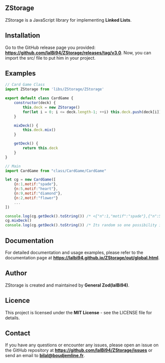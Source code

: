 ## ZStorage
ZStorage is a JavaScript library for implementing **Linked Lists**.

## Installation
Go to the GitHub release page you provided: **https://github.com/lalBi94/ZStorage/releases/tag/v3.0**. Now, you can import the src/ file to put him in your project.

## Examples
```js
// Card Game Class
import ZStorage from 'libs/ZStorage/ZStorage'

export default class CardGame {
    constructor(deck) {
        this.deck = new ZStorage()
        for(let i = 0; i <= deck.length-1; ++i) this.deck.push(deck[i])
    }

    mixDeck() {
        this.deck.mix()
    }

    getDeck() {
        return this.deck
    }
}
```

```js
// Main
import CardGame from "class/CardGame/CardGame"

let cg = new CardGame([
    {n:1,motif:"spade"},
    {n:5,motif:"heart"},
    {n:9,motif:"diamond"},
    {n:2,motif:"flower"}
    ...
])

console.log(cg.getDeck().toString()) /* <{"n":1,"motif":"spade"},{"n":5,"motif":"heart"},{"n":9,"motif":"diamond"},{"n":2,"motif":"flower"},...>*/
cg.mixDeck()
console.log(cg.getDeck().toString()) /* Its random so one possibility is: <{"n":2,"motif":"flower"},{"n":5,"motif":"heart"},{"n":1,"motif":"spade"},{"n":9,"motif":"diamond"},...> */
```

## Documentation
For detailed documentation and usage examples, please refer to the documentation page at **https://lalbi94.github.io/ZStorage/out/global.html**.

## Author
ZStorage is created and maintained by **General Zod(lalBi94)**.

## Licence
This project is licensed under the **MIT License** - see the LICENSE file for details.

## Contact
If you have any questions or encounter any issues, please open an issue on the GitHub repository at **https://github.com/lalBi94/ZStorage/issues** or send an email to **[bilal@boudjemline.fr](mailto:bilal@boudjemline.fr)**.